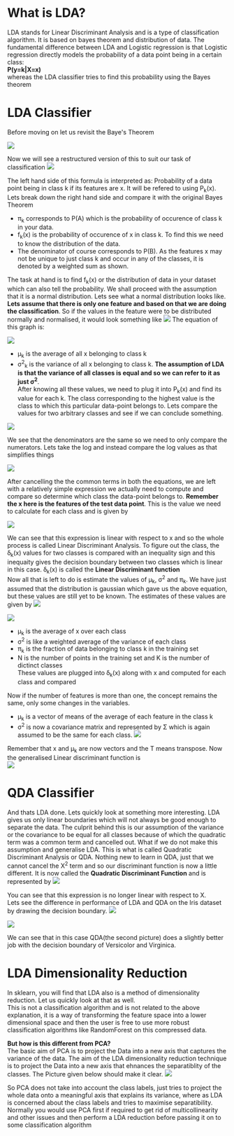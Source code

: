 # What is LDA?

LDA stands for Linear Discriminant Analysis and is a type of classification algorithm. It is based on bayes theorem and distribution of data. The fundamental difference between LDA and Logistic regression is that Logistic regression directly models the probability of a data point being in a certain class:<br />
**P(y=k|X=x)** <br />
whereas the LDA classifier tries to find this probability using the Bayes theorem

# LDA Classifier
Before moving on let us revisit the Baye's Theorem

![](Images/Bayes_simple.PNG)



Now we will see a restructured version of this to suit our task of classification
![](Images/Bayes.PNG)

The left hand side of this formula is interpreted as: Probability of a data point being in class k if its features are x. It will be refered to using P<sub>k</sub>(x).<br />
Lets break down the right hand side and compare it with the original Bayes Theorem
* π<sub>k</sub> corresponds to P(A) which is the probability of occurence of class k in your data.
* f<sub>k</sub>(x) is the probability of occurence of x in class k. To find this we need to know the distribution of the data.
* The denominator of course corresponds to P(B). As the features x may not be unique to just class k and occur in any of the classes,
  it is denoted by a weighted sum as shown.

The task at hand is to find f<sub>k</sub>(x) or the distribution of data in your dataset which can also tell the probability. We shall proceed with the assumption that it is a normal distribution. Lets see what a normal distribution looks like.
**Lets assume that there is only one feature and based on that we are doing the classification**. So if the values in the feature were to be distributed normally and normalised, it would look something like
![](Images/normal_graph.png)
The equation of this graph is:

![](Images/normal_eqn.PNG)

* μ<sub>k</sub> is the average of all x belonging to class k
* σ<sup>2</sup><sub>k</sub> is the variance of all x belonging to class k. **The assumption of LDA is that the variance of all classes is equal and so we can refer to it as just σ<sup>2</sup>**.<br />
After knowing all these values, we need to plug it into P<sub>k</sub>(x) and find its value for each k. The class corresponding to the highest value is the class to which this particular data-point belongs to. Lets compare the values for two arbitrary classes and see if we can conclude something.

![](Images/img1.jpg)

We see that the denominators are the same so we need to only compare the numerators. Lets take the log and instead compare the log values as that simplifies things

![](Images/img2.jpg)

After cancelling the the common terms in both the equations, we are left with a relatively simple expression we actually need to compute and compare so determine which class the data-point belongs to. **Remember the x here is the features of the test data point**. This is the value we need to calculate for each class and is given by

![](Images/img3.PNG)

We can see that this expression is linear with respect to x and so the whole process is called Linear Discriminant Analysis. To figure out the class, the ẟ<sub>k</sub>(x) values for two classes is compared with an inequality sign and this inequaity gives the decision boundary between two classes which is linear in this case. ẟ<sub>k</sub>(x) is called the **Linear Discriminant function**<br />
Now all that is left to do is estimate the values of μ<sub>k</sub>, σ<sup>2</sup> and π<sub>k</sub>. We have just assumed that the distribution is gaussian which gave us the above equation, but these values are still yet to be known. The estimates of these values are given by
![](Images/estimates1.PNG)

![](Images/estimates2.PNG)
* μ<sub>k</sub> is the average of x over each class
* σ<sup>2</sup> is like a weighted average of the variance of each class
* π<sub>k</sub> is the fraction of data belonging to class k in the training set
* N is the number of points in the training set and K is the number of dictinct classes<br />
These values are plugged into ẟ<sub>k</sub>(x) along with x and computed for each class and compared<br />

Now if the number of features is more than one, the concept remains the same, only some changes in the variables.<br />
* μ<sub>k</sub> is a vector of means of the average of each feature in the class k
* σ<sup>2</sup> is now a covariance matrix and represented by Σ which is again assumed to be the same for each class.
![](Images/covariance.jpg)

Remember that x and μ<sub>k</sub> are now vectors and the T means transpose. Now the generalised Linear discriminant function is  
![](Images/LDF.PNG)

# QDA Classifier
And thats LDA done. Lets quickly look at something more interesting. LDA gives us only linear boundaries which will not always be good enough to separate the data. The culprit behind this is our assumption of the variance or the covariance to be equal for all classes because of which the quadratic term was a common term and cancelled out. What if we do not make this assumption and generalise LDA. This is what is called Quadratic Discriminant Analysis or QDA.
Nothing new to learn in QDA, just that we cannot cancel the X<sup>2</sup> term and so our discriminant function is now a little different. It is now called the **Quadratic Discriminant Function** and is represented by 
![](Images/QDF.PNG)

You can see that this expression is no longer linear with respect to X.<br />
Lets see the difference in performance of LDA and QDA on the Iris dataset by drawing the decision boundary.
![](Images/LDA_Iris.PNG)
                                                
![](Images/QDA_Iris.PNG)

We can see that in this case QDA(the second picture) does a slightly better job with the decision boundary of Versicolor and Virginica.

# LDA Dimensionality Reduction
In sklearn, you will find that LDA also is a method of dimensionality reduction. Let us quickly look at that as well.<br />
This is not a classification algorithm and is not related to the above explanation, it is a way of transforming the feature space into a lower dimensional space and then the user is free to use more robust classification algorithms like RandomForest on this compressed data.<br />

**But how is this different from PCA?**<br />
The basic aim of PCA is to project the Data into a new axis that captures the variance of the data. The aim of the LDA dimensionality reduction technique is to project the Data into a new axis that ehnances the separatiblity of the classes. The Picture given below should make it clear.
![](Images/LDAvsPCA.PNG)

So PCA does not take into account the class labels, just tries to project the whole data onto a meaningful axis that explains its variance, where as LDA is concerned about the class labels and tries to maximise separatibility. Normally you would use PCA first if required to get rid of multicollinearity and other issues and then perform a LDA reduction before passing it on to some classification algorithm
